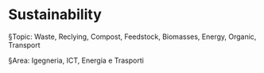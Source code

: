 # Sustainability

§Topic:
Waste, Reclying, Compost, Feedstock, Biomasses, Energy, Organic, Transport

§Area:
Igegneria, ICT, Energia e Trasporti
